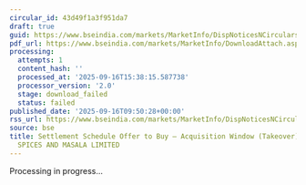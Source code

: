 ```yaml
---
circular_id: 43d49f1a3f951da7
draft: true
guid: https://www.bseindia.com/markets/MarketInfo/DispNoticesNCirculars.aspx?Noticeid={AB10EB8B-2C40-4B5D-9980-2D4F92D44598}&noticeno=20250916-19&dt=09/16/2025&icount=19&totcount=78&flag=0
pdf_url: https://www.bseindia.com/markets/MarketInfo/DownloadAttach.aspx?id=20250916-19&attachedId=
processing:
  attempts: 1
  content_hash: ''
  processed_at: '2025-09-16T15:38:15.587738'
  processor_version: '2.0'
  stage: download_failed
  status: failed
published_date: '2025-09-16T09:50:28+00:00'
rss_url: https://www.bseindia.com/markets/MarketInfo/DispNoticesNCirculars.aspx?Noticeid={AB10EB8B-2C40-4B5D-9980-2D4F92D44598}&noticeno=20250916-19&dt=09/16/2025&icount=19&totcount=78&flag=0
source: bse
title: Settlement Schedule Offer to Buy – Acquisition Window (Takeover) for JETMALL
  SPICES AND MASALA LIMITED
---
```


Processing in progress...